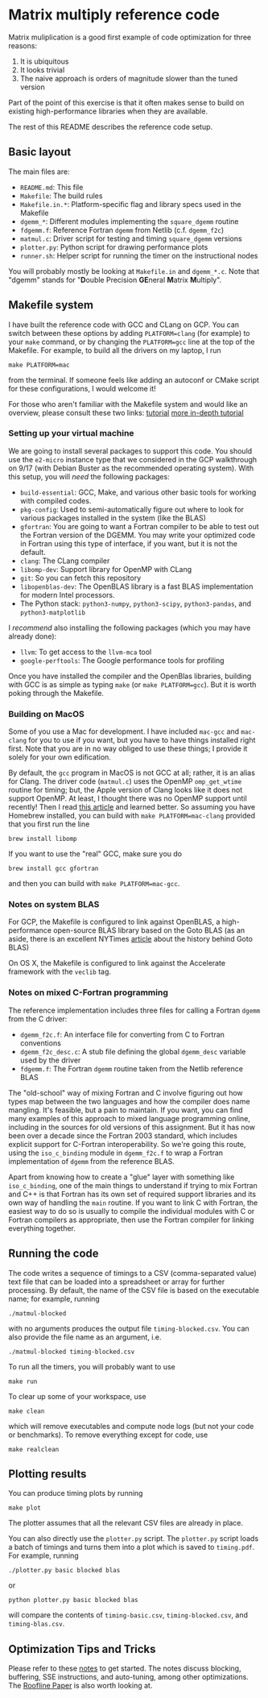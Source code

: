 # Matrix multiply reference code

Matrix muliplication is a good first example of code optimization
for three reasons:

1.  It is ubiquitous
2.  It looks trivial
3.  The naive approach is orders of magnitude slower than the tuned version

Part of the point of this exercise is that it often makes sense to
build on existing high-performance libraries when they are available.

The rest of this README describes the reference code setup.

## Basic layout

The main files are:

* `README.md`: This file
* `Makefile`: The build rules
* `Makefile.in.*`: Platform-specific flag and library specs used in the Makefile
* `dgemm_*`: Different modules implementing the `square_dgemm` routine
* `fdgemm.f`: Reference Fortran `dgemm` from Netlib (c.f. `dgemm_f2c`)
* `matmul.c`: Driver script for testing and timing `square_dgemm` versions
* `plotter.py`: Python script for drawing performance plots
* `runner.sh`: Helper script for running the timer on the instructional nodes

You will probably mostly be looking at `Makefile.in` and `dgemm_*.c`. Note that "dgemm" stands for "**D**ouble Precision **GE**neral **M**atrix **M**ultiply".   
## Makefile system

I have built the reference code with GCC and CLang on GCP.
You can switch between these options by adding `PLATFORM=clang` (for
example) to your `make` command, or by changing the `PLATFORM=gcc`
line at the top of the Makefile.  For example, to build all the
drivers on my laptop, I run

    make PLATFORM=mac

from the terminal.  If someone feels like adding an autoconf or CMake
script for these configurations, I would welcome it!

For those who aren't familiar with the Makefile system and would like an overview, please consult these two links: [tutorial](http://mrbook.org/blog/tutorials/make/) [more in-depth tutorial](http://www.cs.swarthmore.edu/~newhall/unixhelp/howto_makefiles.html) 

### Setting up your virtual machine

We are going to install several packages to support this code.  You
should use the `e2-micro` instance type that we considered in the GCP
walkthrough on 9/17 (with Debian Buster as the recommended operating
system).  With this setup, you will *need* the following packages:

- `build-essential`: GCC, Make, and various other basic tools for
  working with compiled codes.
- `pkg-config`: Used to semi-automatically figure out where to look
  for various packages installed in the system (like the BLAS)
- `gfortran`: You are going to want a Fortran compiler to be able to
  test out the Fortran version of the DGEMM.  You may write your
  optimized code in Fortran using this type of interface, if you want,
  but it is not the default.
- `clang`: The CLang compiler
- `libomp-dev`: Support library for OpenMP with CLang
- `git`: So you can fetch this repository
- `libopenblas-dev`: The OpenBLAS library is a
  fast BLAS implementation for modern Intel processors.
- The Python stack: `python3-numpy`, `python3-scipy`, `python3-pandas`, and
  `python3-matplotlib`

I *recommend* also installing the following packages (which you may
have already done):

- `llvm`: To get access to the `llvm-mca` tool
- `google-perftools`: The Google performance tools for profiling

Once you have installed the compiler and the OpenBlas libraries,
building with GCC is as simple as typing `make` (or `make
PLATFORM=gcc`).  But it is worth poking through the Makefile.

### Building on MacOS

Some of you use a Mac for development.  I have included `mac-gcc`
and `mac-clang` for you to use if you want, but you have to have
things installed right first.  Note that you are in no way obliged to
use these things; I provide it solely for your own edification.

By default, the `gcc` program in MacOS is not GCC at all; rather, it
is an alias for Clang.  The driver code (`matmul.c`) uses the OpenMP
`omp_get_wtime` routine for timing; but, the Apple version of Clang
looks like it does not support OpenMP.  At least, I thought there was
no OpenMP support until recently!  Then I read [this
article](https://iscinumpy.gitlab.io/post/omp-on-high-sierra/) and
learned better.  So assuming you have Homebrew installed, you can
build with `make PLATFORM=mac-clang` provided that you first run the
line

    brew install libomp

If you want to use the "real" GCC, make sure you do

    brew install gcc gfortran
    
and then you can build with `make PLATFORM=mac-gcc`.

### Notes on system BLAS

For GCP, the Makefile is configured to link against
OpenBLAS, a high-performance open-source BLAS library based on the Goto BLAS (as an aside, 
there is an excellent NYTimes [article](http://www.nytimes.com/2005/11/28/technology/writing-the-fastest-code-by-hand-for-fun-a-human-computer-keeps.html?mcubz=1) about the history behind Goto BLAS)

On OS X, the Makefile is configured to link against the Accelerate
framework with the `veclib` tag.

### Notes on mixed C-Fortran programming

The reference implementation includes three files for calling a
Fortran `dgemm` from the C driver:

* `dgemm_f2c.f`: An interface file for converting from C to Fortran conventions
* `dgemm_f2c_desc.c`: A stub file defining the global `dgemm_desc` variable
  used by the driver
* `fdgemm.f`: The Fortran `dgemm` routine taken from the Netlib reference BLAS

The "old-school" way of mixing Fortran and C involve figuring out how
types map between the two languages and how the compiler does name
mangling.  It's feasible, but a pain to maintain.  If you want, you
can find many examples of this approach to mixed language programming
online, including in the sources for old versions of this assignment.
But it has now been over a decade since the Fortran 2003 standard,
which includes explicit support for C-Fortran interoperability.  So
we're going this route, using the `iso_c_binding` module in
`dgemm_f2c.f` to wrap a Fortran implementation of `dgemm` from the
reference BLAS.

Apart from knowing how to create a "glue" layer with something like
`iso_c_binding`, one of the main things to understand if trying to mix
Fortran and C++ is that Fortran has its own set of required support
libraries and its own way of handling the `main` routine.  If you want
to link C with Fortran, the easiest way to do so is usually to compile
the individual modules with C or Fortran compilers as appropriate, then
use the Fortran compiler for linking everything together.

## Running the code

The code writes a sequence of timings to a CSV (comma-separated value)
text file that can be loaded into a spreadsheet or array for further
processing.  By default, the name of the CSV file is based on the executable
name; for example, running

    ./matmul-blocked

with no arguments produces the output file `timing-blocked.csv`.  You can
also provide the file name as an argument, i.e.

    ./matmul-blocked timing-blocked.csv

To run all the timers, you will probably want to use

    make run

To clear up some of your workspace, use 

    make clean

which will remove executables and compute node logs (but not your code or benchmarks). To remove everything except for code, use

    make realclean

## Plotting results

You can produce timing plots by running

    make plot

The plotter assumes that all the relevant CSV files are already
in place.

You can also directly use the `plotter.py` script.  The `plotter.py`
script loads a batch of timings and turns them into a plot which is
saved to `timing.pdf`.  For example, running

    ./plotter.py basic blocked blas

or

    python plotter.py basic blocked blas

will compare the contents of `timing-basic.csv`, `timing-blocked.csv`,
and `timing-blas.csv`.


## Optimization Tips and Tricks

Please refer to these [notes](http://www.cs.cornell.edu/~bindel/class/cs5220-f11/notes/serial-tuning.pdf) to get started. The notes discuss blocking, buffering, SSE instructions, and auto-tuning, among other optimizations.
The [Roofline Paper](http://www.eecs.berkeley.edu/Pubs/TechRpts/2008/EECS-2008-134.pdf) is also worth looking at.

